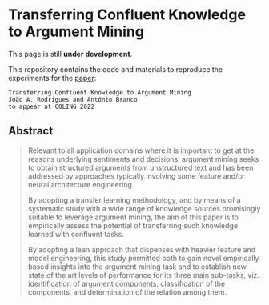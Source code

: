 # Transferring Confluent Knowledge to Argument Mining

This page is still **under development**.

This repository contains the code and materials to reproduce the experiments for the [paper](https://coling2022.org/):

```
Transferring Confluent Knowledge to Argument Mining
João A. Rodrigues and António Branco
to appear at COLING 2022
```

## Abstract

> Relevant to all application domains where it is important to get at the reasons underlying sentiments and decisions, argument mining seeks to obtain structured arguments from unstructured text and has been addressed by approaches typically involving some feature and/or neural architecture engineering.
>
> By adopting a transfer learning methodology, and by means of a systematic study with a wide range of knowledge sources promisingly suitable to leverage argument mining, the aim of this paper is to empirically assess the potential of transferring such knowledge learned with confluent tasks. 
>
> By adopting a lean approach that dispenses with heavier feature and model engineering, this study permitted both to gain novel empirically based insights into the argument mining task and to establish new state of the art levels of performance for its three main sub-tasks, viz. identification of argument components, classification of the components, and determination of the relation among them.

